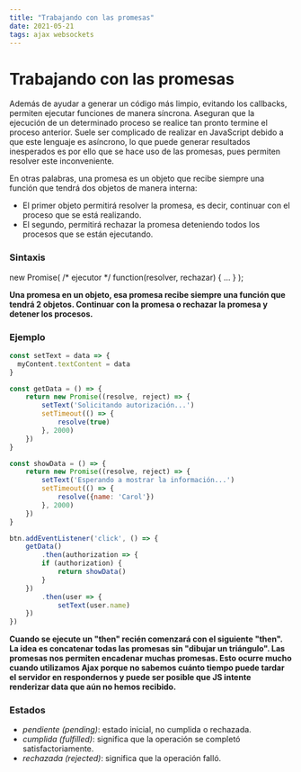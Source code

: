 ```yaml
---
title: "Trabajando con las promesas"
date: 2021-05-21
tags: ajax websockets
---
```


# Trabajando con las promesas
Además de ayudar a generar un código más limpio, evitando los callbacks, permiten ejecutar funciones de manera síncrona. Aseguran que la ejecución de un determinado proceso se realice tan pronto termine el proceso anterior. Suele ser complicado de realizar en JavaScript debido a que este lenguaje es asíncrono, lo que puede generar resultados inesperados es por ello que se hace uso de las promesas, pues permiten resolver este inconveniente.

En otras palabras, una promesa es un objeto que recibe siempre una función que tendrá dos objetos de manera interna:  

-   El primer objeto permitirá resolver la promesa, es decir, continuar con el proceso que se está realizando.
-   El segundo, permitirá rechazar la promesa deteniendo todos los procesos que se están ejecutando.

### Sintaxis

new Promise( /* ejecutor */ function(resolver, rechazar) { ... } );  

**Una promesa en un objeto, esa promesa recibe siempre una función que tendrá 2 objetos. Continuar con la promesa o rechazar la promesa y detener los procesos.**

### Ejemplo

````js
const setText = data => {
  myContent.textContent = data
}

const getData = () => {
	return new Promise((resolve, reject) => {
		setText('Solicitando autorización...')
		setTimeout(() => {
    		resolve(true)
  		}, 2000)
	})
}

const showData = () => {
	return new Promise((resolve, reject) => {
		setText('Esperando a mostrar la información...')
		setTimeout(() => {
    		resolve({name: 'Carol'})
		}, 2000)
	})
}

btn.addEventListener('click', () => {
	getData()
		.then(authorization => {
		if (authorization) {
			return showData()
      	}
	})
		.then(user => {
			setText(user.name)
  	})
})
````

**Cuando se ejecute un "then" recién comenzará con el siguiente "then".
La idea es concatenar todas las promesas sin "dibujar un triángulo".
Las promesas nos permiten encadenar muchas promesas.
Esto ocurre mucho cuando utilizamos Ajax porque no sabemos cuánto tiempo puede tardar el servidor en respondernos y puede ser posible que JS intente renderizar data que aún no hemos recibido.**

### Estados
-  _pendiente (pending)_: estado inicial, no cumplida o rechazada.
-  _cumplida (fulfilled)_: significa que la operación se completó satisfactoriamente.
-  _rechazada (rejected)_: significa que la operación falló.
